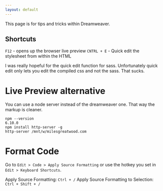 ```yaml
---
layout: default
---
```


This page is for tips and tricks within Dreamweaver.

## Shortcuts

`F12`  - opens up the browser live preview
`CNTRL + E` - Quick edit the stylesheet from within the HTML  

I was really hopeful for the quick edit function for sass. Unfortunately quick edit only lets you edit the compiled css and not the sass. That sucks.

# Live Preview alternative

You can use a node server instead of the dreamweaver one. That way the markup is cleaner.

```
npm --version
6.10.0
npm install http-server -g
http-server /mnt/w/milesgreatwood.com
```

# Format Code

Go to `Edit > Code > Apply Source Formatting` or use the hotkey you set in `Edit > Keyboard Shortcuts`.

Apply Source Formatting: `Ctrl + /`
Apply Source Formatting to Selection: `Ctrl + Shift + /`
